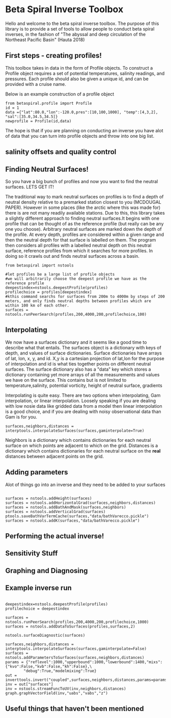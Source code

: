 # Beta Spiral Inverse Toolbox

Hello and welcome to the beta spiral inverse toolbox. The purpose of this library is to provide a set of tools to allow people to conduct beta spiral inverses, in the fashion of "The abyssal and deep circulation of the Northeast Pacific Basin" (Hauta 2018)

## First steps - creating profiles!
This toolbox takes in data in the form of Profile objects. To construct a Profile object requires a set of potential temperatures, salinity readings, and pressures. Each profile should also be given a unique id, and can be provided with a cruise name.

Below is an example construction of a profile object
```
from betaspiral.profile import Profile
id = 1
data ={"lat":80.0,"lon":-120.0,pres":[10,100,1000], "temp":[4,3,2], "sal":[35.0,34.5,34.5]}
newprofile = Profile(id,data)
```

The hope is that if you are planning on conducting an inverse you have alot of data that you can turn into profile objects and throw into one big list.


## salinity offsets and quality control
## Finding Neutral Surfaces!
So you have a big bunch of profiles and now you want to find the neutral surfaces. LETS GET IT!

The traditional way to mark neutral surfaces on profiles is to find a depth of neutral density relative to a premarked station closest to you (MCDOUGAL PAPER). However in some places (like the arctic where this was made for) there is are not many readily available stations. Due to this, this library takes a slightly different approach to finding neutral surfaces.It begins with one profile that can be thought of as the reference profile (but really can be any one you choose). Arbitrary neutral surfaces are marked down the depth of the profile. At every depth, profiles are considered within a given range and then the neutral depth for that surface is labelled on them. The program then considers all profiles with a labelled neutral depth on this neutral surface, reference profiles from which it searches for more profiles. In doing so it crawls out and finds neutral surfaces across a basin.

```
from betaspiral import nstools

#let profiles be a large list of profile objects
#we will arbitrarily choose the deepest profile we have as the reference profile
deepestindex=nstools.deepestProfile(profiles)
profilechoice = profiles[deepestindex]
#kthis command searchs for surfaces from 200m to 4000m by steps of 200 meters, and only finds neutral depths between profiles which are within 100 km of each other.
surfaces = nstools.runPeerSearch(profiles,200,4000,200,profilechoice,100)
```
## Interpolating
We now have a surfaces dictionary and it seems like a good time to describe what that entails. The surfaces object is a dictionary with keys of depth, and values of surface dictionaries. Surface dictionaries have arrays of lat, lon, x, y, and id. X,y is a cartesian projection of lat,lon for the purpose of interpolation and id is what ties together points on different neutral surfaces. The surface dictionary also has a "data" key which stores a dictionary containing yet more arrays of all the measurements and values we have on the surface. This contains but is not limited to temperature,salinity, potential vorticity, height of neutral surface, gradients

Interpolating is quite easy. There are two options when interpolating, Gam interpolation, or linear interpolation. Loosely speaking if you are dealing with low nosie data like gridded data from a model then linear interpolation is a good choice, and if you are dealing with noisy observational data than Gam is for you.

```
surfaces,neighbors,distances = interptools.interpolateSurfaces(surfaces,gaminterpolate=True)

```
Neighbors is a dictionary which contains dictionaries for each neutral surface on which points are adjacent to which on the grid. Distances  is a dictionary which contains dictionaries for each neutral surface on the **real** distances between adjacent points on the grid.

## Adding parameters
Alot of things go into an inverse and they need to be added to your surfaces
```

surfaces = nstools.addHeight(surfaces)
surfaces = nstools.addHorizontalGrad(surfaces,neighbors,distances)
surfaces = nstools.addBathAndMask(surfaces,neighbors)
surfaces = nstools.addVerticalGrad(surfaces)
ptools.saveBathVarTermCache(surfaces,"data/bathVarecco.pickle")
surfaces = nstools.addK(surfaces,"data/bathVarecco.pickle")

```

## Performing the actual inverse!

## Sensitivity Stuff

## Graphing and Diagnosing

## Example inverse run
```

deepestindex=nstools.deepestProfile(profiles)
profilechoice = deepestindex

surfaces = nstools.runPeerSearch(profiles,200,4000,200,profilechoice,1000)
surfaces = nstools.addDataToSurfaces(profiles,surfaces,2)

nstools.surfaceDiagnostic(surfaces)

surfaces,neighbors,distances = interptools.interpolateSurfaces(surfaces,gaminterpolate=False)
surfaces = nstools.addParametersToSurfaces(surfaces,neighbors,distances)
params = {"reflevel":1000,"upperbound":1000,"lowerbound":1400,"mixs":{"kvo":False,"kvb":False,"kh":False},\
        "debug":True,"modelmixing":True}
out = inverttools.invert("coupled",surfaces,neighbors,distances,params=params)
inv = out["surfaces"]
inv = nstools.streamFuncToUV(inv,neighbors,distances)
graph.graphVectorField(inv,"uabs","vabs","z")

```

## Useful things that haven't been mentioned
